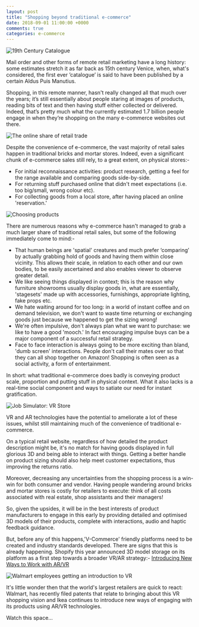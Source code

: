 ```yaml
---
layout: post
title: "Shopping beyond traditional e-commerce"
date: 2018-09-01 11:00:00 +0000
comments: true
categories: e-commerce 
---
```

![19th Century Catalogue](https://i.pinimg.com/originals/4a/1e/7a/4a1e7a9f83be13d470cf8ebf5b854e35.jpg)

Mail order and other forms of remote retail marketing have a long history: some estimates stretch it as far back as 15th century Venice, when, what's considered, the first ever ’catalogue’ is said to have been published by a certain Aldus Puis Manutius.

Shopping, in this remote manner, hasn't really changed all that much over the years; it’s still essentially about people staring at images of products, reading bits of text and then having stuff either collected or delivered. Indeed, that’s pretty much what the currently estimated 1.7 billion people engage in when they’re shopping on the many e-commerce websites out there.

![The online share of retail trade](http://www.retailresearch.org/images/pagepics/onlineretail8.jpg)

Despite the convenience of e-commerce, the vast majority of retail sales happen in traditional bricks and mortar stores. Indeed, even a significant chunk of e-commerce sales still rely, to a great extent, on physical stores:-
- For initial reconnaissance activities: product research, getting a feel for the range available and comparing goods side-by-side.
- For returning stuff purchased online that didn't meet expectations (i.e. too big/small, wrong colour etc).
- For collecting goods from a local store, after having placed an online 'reservation.'

![Choosing products](https://ecommerceguider.com/wp-content/uploads/2017/10/Product-demand.png)

There are numerous reasons why e-commerce hasn't managed to grab a much larger share of traditional retail sales, but some of the following immediately come to mind:-
- That human beings are 'spatial' creatures and much prefer ‘comparing’ by actually grabbing hold of goods and having them within close vicinity. This allows their scale, in relation to each other and our own bodies, to be easily ascertained and also enables viewer to observe greater detail.
- We like seeing things displayed in context; this is the reason why furniture showrooms usually display goods in, what are essentially, 'stagesets' made up with accessories, furnishings, appropriate lighting, fake props etc.
- We hate waiting around for too long: in a world of instant coffee and on demand television, we don't want to waste time returning or exchanging goods just because we happened to get the sizing wrong!
- We're often impulsive, don't always plan what we want to purchase: we like to have a good 'mooch.' In fact encouraging impulse buys can be a major component of a successful retail strategy.
- Face to face interaction is always going to be more exciting than bland, 'dumb screen' interactions. People don't call their mates over so that they can all shop together on Amazon! Shopping is often seen as a social activity, a form of entertainment.

In short: what traditional e-commerce does badly is conveying product scale, proportion and putting stuff in physical context. What it also lacks is a real-time social component and ways to satiate our need for instant gratification.

![Job Simulator: VR Store](https://media.playstation.com/is/image/SCEA/job-simulator-screen-03-ps4-us-11nov16?$MediaCarousel_Original$)

VR and AR technologies have the potential to ameliorate a lot of these issues, whilst still maintaining much of the convenience of traditional e-commerce. 

On a typical retail website, regardless of how detailed the product description might be, it's no match for having goods displayed in full glorious 3D and being able to interact with things. Getting a better handle on product sizing should also help meet customer expectations, thus improving the returns ratio.

Moreover, decreasing any uncertainties from the shopping process is a win-win for both consumer and vendor. Having people wandering around bricks and mortar stores is costly for retailers to execute: think of all costs associated with real estate, shop assistants and their managers!

So, given the upsides, it will be in the best interests of product manufacturers to engage in this early by providing detailed and optimised 3D models of their products, complete with interactions, audio and haptic feedback guidance. 

But, before any of this happens,'V-Commerce' friendly platforms need to be created and industry standards developed. There are signs that this is already happening. Shopify this year announced 3D model storage on its platform as a first step towards a broader VR/AR strategy:- [Introducing New Ways to Work with AR/VR](https://www.shopify.co.uk/partners/blog/ar-vr)

![Walmart employees getting an introduction to VR](https://cdn.corporate.walmart.com/dims4/WMT/4cb00e6/2147483647/crop/2400x1041%2B0%2B168/resize/1300x564%3E/quality/90/?url=https%3A%2F%2Fcdn.corporate.walmart.com%2Fc9%2Ff6%2F33450e144329b0127c08dafdbe89%2Fimg-9558.jpg)

It's little wonder then that the world's largest retailers are quick to react: Walmart, has recently filed patents that relate to bringing about this VR shopping vision and Ikea continues to introduce new ways of engaging with its products using AR/VR technologies.

Watch this space...